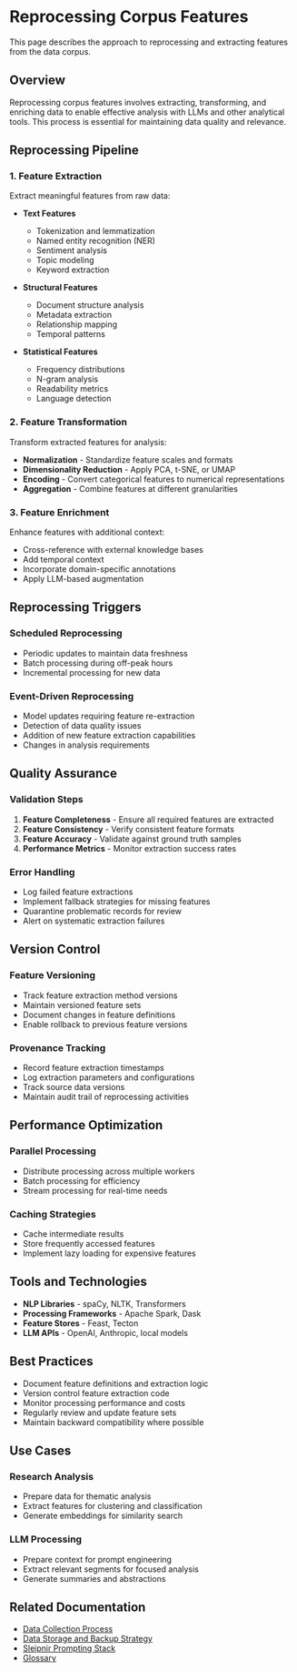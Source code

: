 # Reprocessing Corpus Features

This page describes the approach to reprocessing and extracting features from the data corpus.

## Overview

Reprocessing corpus features involves extracting, transforming, and enriching data to enable effective analysis with LLMs and other analytical tools. This process is essential for maintaining data quality and relevance.

## Reprocessing Pipeline

### 1. Feature Extraction

Extract meaningful features from raw data:

- **Text Features**
  - Tokenization and lemmatization
  - Named entity recognition (NER)
  - Sentiment analysis
  - Topic modeling
  - Keyword extraction

- **Structural Features**
  - Document structure analysis
  - Metadata extraction
  - Relationship mapping
  - Temporal patterns

- **Statistical Features**
  - Frequency distributions
  - N-gram analysis
  - Readability metrics
  - Language detection

### 2. Feature Transformation

Transform extracted features for analysis:

- **Normalization** - Standardize feature scales and formats
- **Dimensionality Reduction** - Apply PCA, t-SNE, or UMAP
- **Encoding** - Convert categorical features to numerical representations
- **Aggregation** - Combine features at different granularities

### 3. Feature Enrichment

Enhance features with additional context:

- Cross-reference with external knowledge bases
- Add temporal context
- Incorporate domain-specific annotations
- Apply LLM-based augmentation

## Reprocessing Triggers

### Scheduled Reprocessing

- Periodic updates to maintain data freshness
- Batch processing during off-peak hours
- Incremental processing for new data

### Event-Driven Reprocessing

- Model updates requiring feature re-extraction
- Detection of data quality issues
- Addition of new feature extraction capabilities
- Changes in analysis requirements

## Quality Assurance

### Validation Steps

1. **Feature Completeness** - Ensure all required features are extracted
2. **Feature Consistency** - Verify consistent feature formats
3. **Feature Accuracy** - Validate against ground truth samples
4. **Performance Metrics** - Monitor extraction success rates

### Error Handling

- Log failed feature extractions
- Implement fallback strategies for missing features
- Quarantine problematic records for review
- Alert on systematic extraction failures

## Version Control

### Feature Versioning

- Track feature extraction method versions
- Maintain versioned feature sets
- Document changes in feature definitions
- Enable rollback to previous feature versions

### Provenance Tracking

- Record feature extraction timestamps
- Log extraction parameters and configurations
- Track source data versions
- Maintain audit trail of reprocessing activities

## Performance Optimization

### Parallel Processing

- Distribute processing across multiple workers
- Batch processing for efficiency
- Stream processing for real-time needs

### Caching Strategies

- Cache intermediate results
- Store frequently accessed features
- Implement lazy loading for expensive features

## Tools and Technologies

- **NLP Libraries** - spaCy, NLTK, Transformers
- **Processing Frameworks** - Apache Spark, Dask
- **Feature Stores** - Feast, Tecton
- **LLM APIs** - OpenAI, Anthropic, local models

## Best Practices

- Document feature definitions and extraction logic
- Version control feature extraction code
- Monitor processing performance and costs
- Regularly review and update feature sets
- Maintain backward compatibility where possible

## Use Cases

### Research Analysis

- Prepare data for thematic analysis
- Extract features for clustering and classification
- Generate embeddings for similarity search

### LLM Processing

- Prepare context for prompt engineering
- Extract relevant segments for focused analysis
- Generate summaries and abstractions

## Related Documentation

- [Data Collection Process](Data-Collection-Process.md)
- [Data Storage and Backup Strategy](Data-Storage-and-Backup-Strategy.md)
- [Sleipnir Prompting Stack](Sleipnir-Prompting-Stack.md)
- [Glossary](Glossary.md)
